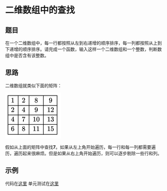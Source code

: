 # 二维数组中的查找

## 题目
在一个二维数组中，每一行都按照从左到右递增的顺序排序，每一列都按照从上到下递增的顺序排序。请完成一个函数，输入这样一个二维数组和一个整数，判断数组中是否含有该整数。
## 思路

二维数组就类似下面的矩阵：

![矩阵](./matrix.png)

假如从上面的矩阵中查找**7**。如果从左上角开始遍历，每一行和每一列都需要遍历，遍历起来很麻烦。但是如果从右上角开始遍历，则可以逐步剔除一些行和列。



## 示例

代码在[这里](./SearchInMatrix.java)
单元测试在[这里](../../../test/java/question_3/SearchInMatrixTest.java)
